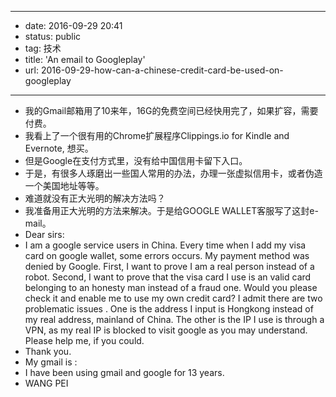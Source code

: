 - --
- date: 2016-09-29 20:41
- status: public
- tag: 技术
- title: 'An email to Googleplay'
- url: 2016-09-29-how-can-a-chinese-credit-card-be-used-on-googleplay
- --
- 我的Gmail邮箱用了10来年，16G的免费空间已经快用完了，如果扩容，需要付费。
- 我看上了一个很有用的Chrome扩展程序Clippings.io for Kindle and Evernote, 想买。
- 但是Google在支付方式里，没有给中国信用卡留下入口。
- 于是，有很多人琢磨出一些国人常用的办法，办理一张虚拟信用卡，或者伪造一个美国地址等等。
- 难道就没有正大光明的解决方法吗？
- 我准备用正大光明的方法来解决。于是给GOOGLE WALLET客服写了这封e-mail。
- Dear sirs:
- I am a google service users in China. Every time when I add my visa card on google wallet, some errors occurs. My payment method was denied by Google. First, I want to prove I am a real person instead of a robot. Second, I want to prove that the visa card I use is an valid card belonging to an honesty man instead of a fraud one. Would you please check it and enable me to use my own credit card? I admit there are two problematic issues . One is the address I input is Hongkong instead of my real address, mainland of China. The other is the IP I use is through a VPN, as my real IP is blocked to visit google as you may understand. Please help me, if you could. 
- Thank you.
- My gmail is : 
- I have been using gmail and google for 13 years. 
- WANG PEI
